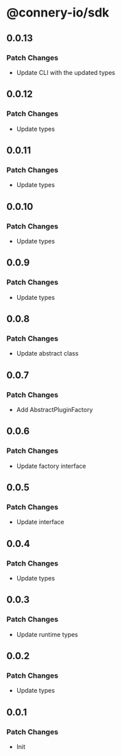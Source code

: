 # @connery-io/sdk

## 0.0.13

### Patch Changes

- Update CLI with the updated types

## 0.0.12

### Patch Changes

- Update types

## 0.0.11

### Patch Changes

- Update types

## 0.0.10

### Patch Changes

- Update types

## 0.0.9

### Patch Changes

- Update types

## 0.0.8

### Patch Changes

- Update abstract class

## 0.0.7

### Patch Changes

- Add AbstractPluginFactory

## 0.0.6

### Patch Changes

- Update factory interface

## 0.0.5

### Patch Changes

- Update interface

## 0.0.4

### Patch Changes

- Update types

## 0.0.3

### Patch Changes

- Update runtime types

## 0.0.2

### Patch Changes

- Update types

## 0.0.1

### Patch Changes

- Init
